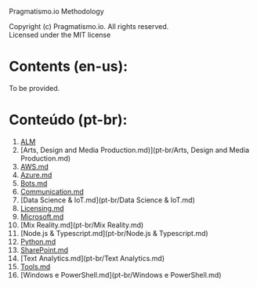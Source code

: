 Pragmatismo.io Methodology

Copyright (c) Pragmatismo.io. All rights reserved.                          
Licensed under the MIT license                                              

# Contents (en-us):

To be provided.

# Conteúdo (pt-br):

1. [ALM](pt-br/ALM.md)
1. [Arts, Design and Media Production.md)](pt-br/Arts, Design and Media Production.md)
1. [AWS.md](pt-br/AWS.md)
1. [Azure.md](pt-br/Azure.md)
1. [Bots.md](pt-br/Bots.md)
1. [Communication.md](pt-br/Communication.md)
1. [Data Science & IoT.md](pt-br/Data Science & IoT.md)
1. [Licensing.md](pt-br/Licensing.md)
1. [Microsoft.md](pt-br/Microsoft.md)
1. [Mix Reality.md](pt-br/Mix Reality.md)
1. [Node.js & Typescript.md](pt-br/Node.js & Typescript.md)
1. [Python.md](pt-br/Python.md)
1. [SharePoint.md](pt-br/SharePoint.md)
1. [Text Analytics.md](pt-br/Text Analytics.md)
1. [Tools.md](pt-br/Tools.md)
1. [Windows e PowerShell.md](pt-br/Windows e PowerShell.md)